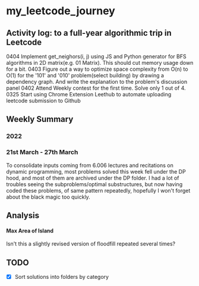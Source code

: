 # my_leetcode_journey
## Activity log: to a full-year algorithmic trip in Leetcode 
0404 Implement get_neighors(i, j) using JS and Python generator for BFS algorithms in 2D matrix(e.g. 01 Matrix). This should cut memory usage down for a bit.
0403 Figure out a way to optimize space complexity from O(n) to O(1) for the '101' and '010' problem(select building) by drawing a dependency graph. And write the explanation to the problem's discussion panel 
0402 Attend Weekly contest for the first time. Solve only 1 out of 4.
0325 Start using Chrome Extension Leethub to automate uploading leetcode submission to Github 

## Weekly Summary
### 2022
### 21st March - 27th March 
To consolidate inputs coming from 6.006 lectures and recitations on dynamic programming, most problems solved this week fell under the DP hood, and most of them are archived under the DP folder. I had a lot of troubles seeing the subproblems/optimal substructures, but now having coded these problems, of same pattern repeatedly, hopefully I won't forget about the black magic too quickly. 

## Analysis

#### Max Area of Island
Isn't this a slightly revised version of floodfill repeated several times?

## TODO  
- [x] Sort solutions into folders by category
